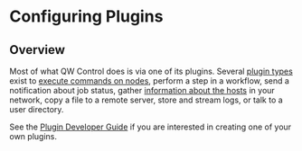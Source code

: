 # Configuring Plugins

## Overview

Most of what QW Control does is via one of its plugins.
Several [plugin types](/administration/configuration/plugins/plugin-types.md) exist
to [execute commands on nodes](/administration/configuration/plugins/configuring.md#node-execution),
perform a step in a workflow,
send a notification about job status, gather
[information about the hosts](/administration/configuration/plugins/configuring.md#resource-model-sources)
in your network, copy a file to a remote
server, store and stream logs, or talk to a user directory.

See the [Plugin Developer Guide](/developer/index.md) if you are interested in creating one of your own plugins.
